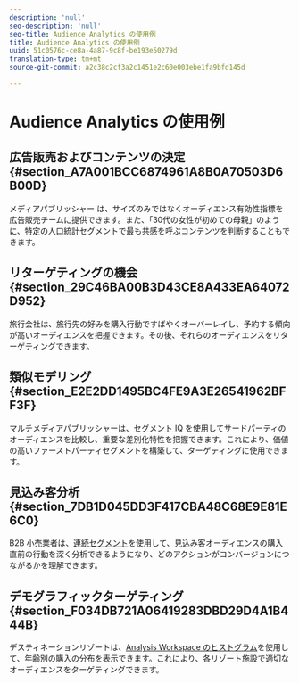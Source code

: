```yaml
---
description: 'null'
seo-description: 'null'
seo-title: Audience Analytics の使用例
title: Audience Analytics の使用例
uuid: 51c0576c-ce8a-4a87-9c8f-be193e50279d
translation-type: tm+mt
source-git-commit: a2c38c2cf3a2c1451e2c60e003ebe1fa9bfd145d

---
```



# Audience Analytics の使用例

## 広告販売およびコンテンツの決定 {#section_A7A001BCC6874961A8B0A70503D6B00D}

メディアパブリッシャー は、サイズのみではなくオーディエンス有効性指標を広告販売チームに提供できます。また、「30代の女性が初めての母親」のように、特定の人口統計セグメントで最も共感を呼ぶコンテンツを判断することもできます。

## リターゲティングの機会 {#section_29C46BA00B3D43CE8A433EA64072D952}

旅行会社は、旅行先の好みを購入行動ですばやくオーバーレイし、予約する傾向が高いオーディエンスを把握できます。その後、それらのオーディエンスをリターゲティングできます。

## 類似モデリング {#section_E2E2DD1495BC4FE9A3E26541962BFF3F}

マルチメディアパブリッシャーは、[セグメント IQ](https://marketing.adobe.com/resources/help/en_US/analytics/analysis-workspace/segment-comparison.html) を使用してサードパーティのオーディエンスを比較し、重要な差別化特性を把握できます。これにより、価値の高いファーストパーティセグメントを構築して、ターゲティングに使用できます。

## 見込み客分析 {#section_7DB1D045DD3F417CBA48C68E9E81E6C0}

B2B 小売業者は、[連続セグメント](https://marketing.adobe.com/resources/help/en_US/analytics/segment/sequence-filters.html)を使用して、見込み客オーディエンスの購入直前の行動を深く分析できるようになり、どのアクションがコンバージョンにつながるかを理解できます。

## デモグラフィックターゲティング {#section_F034DB721A06419283DBD29D4A1B444B}

デスティネーションリゾートは、[Analysis Workspace のヒストグラム](https://marketing.adobe.com/resources/help/en_US/analytics/analysis-workspace/histogram.html)を使用して、年齢別の購入の分布を表示できます。これにより、各リゾート施設で適切なオーディエンスをターゲティングできます。
